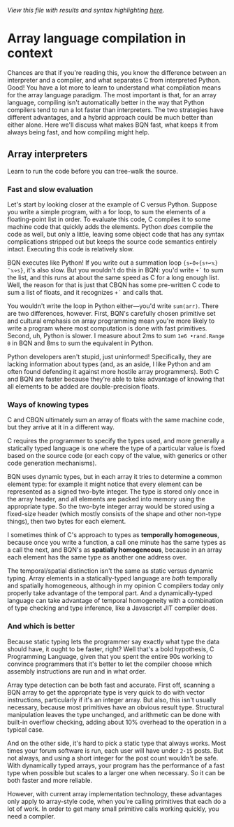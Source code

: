 *View this file with results and syntax highlighting [here](https://mlochbaum.github.io/BQN/implementation/compile/intro.html).*

# Array language compilation in context

Chances are that if you're reading this, you know the difference between an interpreter and a compiler, and what separates C from interpreted Python. Good! You have a lot more to learn to understand what compilation means for the array language paradigm. The most important is that, for an array language, compiling isn't automatically better in the way that Python compilers tend to run a lot faster than interpreters. The two strategies have different advantages, and a hybrid approach could be much better than either alone. Here we'll discuss what makes BQN fast, what keeps it from always being fast, and how compiling might help.

## Array interpreters

Learn to run the code before you can tree-walk the source.

### Fast and slow evaluation

Let's start by looking closer at the example of C versus Python. Suppose you write a simple program, with a for loop, to sum the elements of a floating-point list in order. To evaluate this code, C compiles it to some machine code that quickly adds the elements. Python *does* compile the code as well, but only a little, leaving some object code that has any syntax complications stripped out but keeps the source code semantics entirely intact. Executing this code is relatively slow.

BQN executes like Python! If you write out a summation loop `{s←0⋄{s+↩𝕩}¨𝕩⋄s}`, it's also slow. But you wouldn't do this in BQN: you'd write `+´` to sum the list, and this runs at about the same speed as C for a long enough list. Well, the reason for that is just that CBQN has some pre-written C code to sum a list of floats, and it recognizes `+´` and calls that.

You wouldn't write the loop in Python either—you'd write `sum(arr)`. There are two differences, however. First, BQN's carefully chosen primitive set and cultural emphasis on array programming mean you're more likely to write a program where most computation is done with fast primitives. Second, uh, Python is slower. I measure about 2ms to sum `1e6 •rand.Range 0` in BQN and 8ms to sum the equivalent in Python.

Python developers aren't stupid, just uninformed! Specifically, they are lacking information about types (and, as an aside, I like Python and am often found defending it against more hostile array programmers). Both C and BQN are faster because they're able to take advantage of knowing that all elements to be added are double-precision floats.

### Ways of knowing types

C and CBQN ultimately sum an array of floats with the same machine code, but they arrive at it in a different way.

C requires the programmer to specify the types used, and more generally a statically typed language is one where the type of a particular value is fixed based on the source code (or each copy of the value, with generics or other code generation mechanisms).

BQN uses dynamic types, but in each array it tries to determine a common element type: for example it might notice that every element can be represented as a signed two-byte integer. The type is stored only once in the array header, and all elements are packed into memory using the appropriate type. So the two-byte integer array would be stored using a fixed-size header (which mostly consists of the shape and other non-type things), then two bytes for each element.

I sometimes think of C's approach to types as **temporally homogeneous**, because once you write a function, a call one minute has the same types as a call the next, and BQN's as **spatially homogeneous**, because in an array each element has the same type as another one address over.

The temporal/spatial distinction isn't the same as static versus dynamic typing. Array elements in a statically-typed language are *both* temporally and spatially homogeneous, although in my opinion C compilers today only properly take advantage of the temporal part. And a dynamically-typed language can take advantage of temporal homogeneity with a combination of type checking and type inference, like a Javascript JIT compiler does.

### And which is better

Because static typing lets the programmer say exactly what type the data should have, it ought to be faster, right? Well that's a bold hypothesis, C Programming Language, given that you spent the entire 90s working to convince programmers that it's better to let the compiler choose which assembly instructions are run and in what order.

Array type detection can be both fast and accurate. First off, scanning a BQN array to get the appropriate type is very quick to do with vector instructions, particularly if it's an integer array. But also, this isn't usually necessary, because most primitives have an obvious result type. Structural manipulation leaves the type unchanged, and arithmetic can be done with built-in overflow checking, adding about 10% overhead to the operation in a typical case.

And on the other side, it's hard to pick a static type that always works. Most times your forum software is run, each user will have under `2⋆15` posts. But not always, and using a short integer for the post count wouldn't be safe. With dynamically typed arrays, your program has the performance of a fast type when possible but scales to a larger one when necessary. So it can be both faster and more reliable.

However, with current array implementation technology, these advantages only apply to array-style code, when you're calling primitives that each do a lot of work. In order to get many small primitive calls working quickly, you need a compiler.
